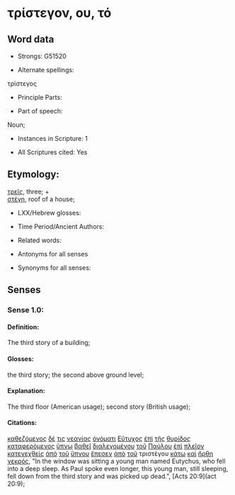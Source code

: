 # τρίστεγον, ου, τό

<!-- Status: S2=NeedsReview -->
<!-- Lexica used for edits: BDAG, FFM, LN, A-S -->

## Word data

* Strongs: G51520

* Alternate spellings:

τρίστεγος

* Principle Parts: 

* Part of speech: 

Noun;

* Instances in Scripture: 1

* All Scriptures cited: Yes

## Etymology: 

[τρεῖς](../G51400/01.md), three; +   
[στέγη](../G47210/01.md), roof of a house;

* LXX/Hebrew glosses: 

* Time Period/Ancient Authors: 

* Related words: 

* Antonyms for all senses

* Synonyms for all senses: 

## Senses 

### Sense 1.0:

#### Definition: 

The third story of a building;

#### Glosses:

the third story; the second above ground level;

#### Explanation:

The third floor (American usage); second story (British usage);

#### Citations:

[καθεζόμενος](../G25160/01.md) [δέ](../G11610/01.md) [τις](../G51000/01.md) [νεανίας](../G34940/01.md) [ὀνόματι](../G36860/01.md) [Εὔτυχος](../G21610/01.md) [ἐπὶ](../G19090/01.md) [τῆς](../G35880/01.md) [θυρίδος](../G23760/01.md) [καταφερόμενος](../G27020/01.md) [ὕπνῳ](../G52580/01.md) [βαθεῖ](../G09010/01.md) [διαλεγομένου](../G12560/01.md) [τοῦ](../G35880/01.md) [Παύλου](../G39720/01.md) [ἐπὶ](../G19090/01.md) [πλεῖον](../G41175/01.md) [κατενεχθεὶς](../G27020/01.md) [ἀπὸ](../G05750/01.md) [τοῦ](../G35880/01.md) [ὕπνου](../G52580/01.md) [ἔπεσεν](../G40980/01.md) [ἀπὸ](../G05750/01.md) [τοῦ](../G35880/01.md) τριστέγου [κάτω](../G27360/01.md) [καὶ](../G25320/01.md) [ἤρθη](../G01420/01.md) [νεκρός](../G34980/01.md), 
"In the window was sitting a young man named Eutychus, who fell into a deep sleep. As Paul spoke even longer, this young man, still sleeping, fell down from the third story and was picked up dead.", 
[Acts 20:9](act 20:9);
